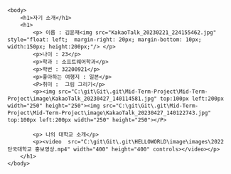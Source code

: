 <html>
    <head>
        <title>Mid-Term-Project</title>
    </head>

    <body>
        <h1>자기 소개</h1>
        <h1>
            <p> 이름 : 김윤재<img src="KakaoTalk_20230221_224155462.jpg" style="float: left;  margin-right: 20px; margin-bottom: 10px;  width:150px; height:200px;"/> </p>
            <p>나이 : 23</p>
            <p>학과 : 소프트웨어학과</p>
            <p>학번 : 32200921</p>
            <p>좋아하는 여행지 : 일본</p>
            <P>취미 :  그림 그리기</p>
            <p><img src="C:\git\Git\.git\Mid-Term-Project\Mid-Term-Project\image\KakaoTalk_20230427_140114581.jpg" top:100px left:200px width="250" height="250"><img src="C:\git\Git\.git\Mid-Term-Project\Mid-Term-Project\image\KakaoTalk_20230427_140122743.jpg" top:100px left:200px width="250" height="250"></P>
            
            <p> 나의 대학교 소개</p>
            <p><video  src="C:\git\Git\.git\HELLOWORLD\image\images\2022 단국대학교 홍보영상.mp4" width="400" height="400" controls></video></p>
        </h1>
    </body>
</html>
